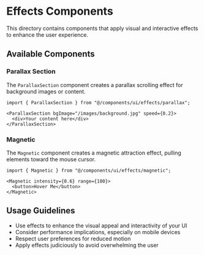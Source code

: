 # Effects Components

This directory contains components that apply visual and interactive effects to enhance the user experience.

## Available Components

### Parallax Section

The `ParallaxSection` component creates a parallax scrolling effect for background images or content.

```tsx
import { ParallaxSection } from "@/components/ui/effects/parallax";

<ParallaxSection bgImage="/images/background.jpg" speed={0.2}>
  <div>Your content here</div>
</ParallaxSection>
```

### Magnetic

The `Magnetic` component creates a magnetic attraction effect, pulling elements toward the mouse cursor.

```tsx
import { Magnetic } from "@/components/ui/effects/magnetic";

<Magnetic intensity={0.6} range={100}>
  <button>Hover Me</button>
</Magnetic>
```

## Usage Guidelines

- Use effects to enhance the visual appeal and interactivity of your UI
- Consider performance implications, especially on mobile devices
- Respect user preferences for reduced motion
- Apply effects judiciously to avoid overwhelming the user